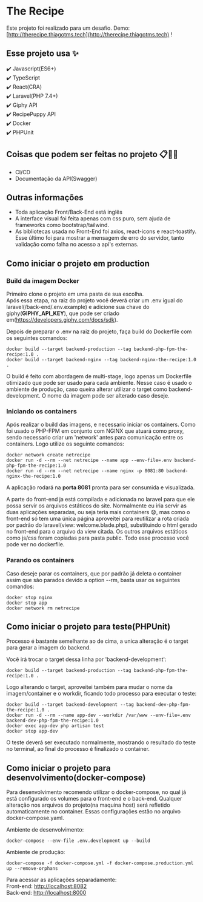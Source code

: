 # The Recipe

Este projeto foi realizado para um desafio.
Demo: [http://therecipe.thiagotms.tech](http://therecipe.thiagotms.tech) !  

## Esse projeto usa :sparkles: 
:heavy_check_mark: Javascript(ES6+)    
:heavy_check_mark: TypeScript   
:heavy_check_mark: React(CRA)  
:heavy_check_mark: Laravel(PHP 7.4+)  
:heavy_check_mark: Giphy API  
:heavy_check_mark: RecipePuppy API  
:heavy_check_mark: Docker   
:heavy_check_mark: PHPUnit  

## Coisas que podem ser feitas no projeto :clipboard::construction::construction_worker:  
- CI/CD  
- Documentação da API(Swagger)  

## Outras informações

- Toda aplicação Front/Back-End está inglês
- A interface visual foi feita apenas com css puro, sem ajuda de frameworks como bootstrap/tailwind.
- As bibliotecas usada no Front-End foi axios, react-icons e react-toastify. Esse último foi para mostrar a mensagem de erro do servidor, tanto validação como falha no acesso a api's externas.

## Como iniciar o projeto em production

### Build da imagem Docker

Primeiro clone o projeto em uma pasta de sua escolha.  
Após essa etapa, na raiz do projeto você deverá criar um .env igual do laravel(/back-end/.env.example) e adicione sua chave do giphy(<b>GIPHY_API_KEY</b>), que pode ser criado em(https://developers.giphy.com/docs/sdk).

Depois de preparar o .env na raiz do projeto, faça build do Dockerfile com os seguintes comandos:  

```
docker build --target backend-production --tag backend-php-fpm-the-recipe:1.0 .
docker build --target backend-nginx --tag backend-nginx-the-recipe:1.0 .
```

O build é feito com abordagem de multi-stage, logo apenas um Dockerfile otimizado que pode ser usado para cada ambiente. Nesse caso é usado o ambiente de produção, caso queira alterar utilizar o target como backend-development. O nome da imagem pode ser alterado caso deseje.  

### Iniciando os containers

Após realizar o build das imagens, e necessario iniciar os containers. Como foi usado o PHP-FPM em conjunto com NGINX que atuará como proxy, sendo necessario criar um 'network' antes para comunicação entre os containers. Logo utilize os seguinte comandos:  

```
docker network create netrecipe
docker run -d --rm --net netrecipe --name app --env-file=.env backend-php-fpm-the-recipe:1.0
docker run -d --rm --net netrecipe --name nginx -p 8081:80 backend-nginx-the-recipe:1.0
```
  
A aplicação rodará na <b>porta 8081</b> pronta para ser consumida e visualizada. 

A parte do front-end ja está compilada e adicionada no laravel para que ele possa servir os arquivos estáticos do site. Normalmente eu iria servir as duas aplicações separadas, ou seja teria mais containers :anguished:, mas como o front-end só tem uma única página aproveitei para reutilizar a rota criada por padrão do laravel(view: welcome.blade.php), substituindo o html gerado no front-end para o arquivo da view citada. Os outros arquivos estáticos como js/css foram copiadas para pasta public. Todo esse processo você pode ver no dockerfile.  


### Parando os containers

Caso deseje parar os containers, que por padrão já deleta o container assim que são parados devido a option --rm, basta usar os seguintes comandos:  

```
docker stop nginx
docker stop app
docker network rm netrecipe
```

## Como iniciar o projeto para teste(PHPUnit)

Processo é bastante semelhante ao de cima, a unica alteração é o target para gerar a imagem do backend. 

Você irá trocar o target dessa linha por 'backend-development':  

```
docker build --target backend-production --tag backend-php-fpm-the-recipe:1.0 .  
```

Logo alterando o target, aproveitei também para mudar o nome da imagem/container e o workdir, ficando todo processo para executar o teste:  

```
docker build --target backend-development --tag backend-dev-php-fpm-the-recipe:1.0 .
docker run -d --rm --name app-dev --workdir /var/www --env-file=.env backend-dev-php-fpm-the-recipe:1.0
docker exec app-dev php artisan test
docker stop app-dev
```

O teste deverá ser executado normalmente, mostrando o resultado do teste no terminal, ao final do processo é finalizado o container.

## Como iniciar o projeto para desenvolvimento(docker-compose)

Para desenvolvimento recomendo utilizar o docker-compose, no qual já está configurado os volumes para o front-end e o back-end. Qualquer alteração nos arquivos do projeto(na maquina host) será refletido automaticamente no container. Essas configurações estão no arquivo docker-compose.yaml.  

Ambiente de desenvolvimento:  
```
docker-compose --env-file .env.development up --build   
```  
Ambiente de produção:  
```
docker-compose -f docker-compose.yml -f docker-compose.production.yml up --remove-orphans   
```  
Para acessar as aplicações separadamente:  
Front-end: [http://localhost:8082](http://localhost:8082)  
Back-end: [http://localhost:8000](http://localhost:8000)

